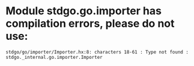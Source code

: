 # Module stdgo.go.importer has compilation errors, please do not use:
```
stdgo/go/importer/Importer.hx:8: characters 18-61 : Type not found : stdgo._internal.go.importer.Importer

```

